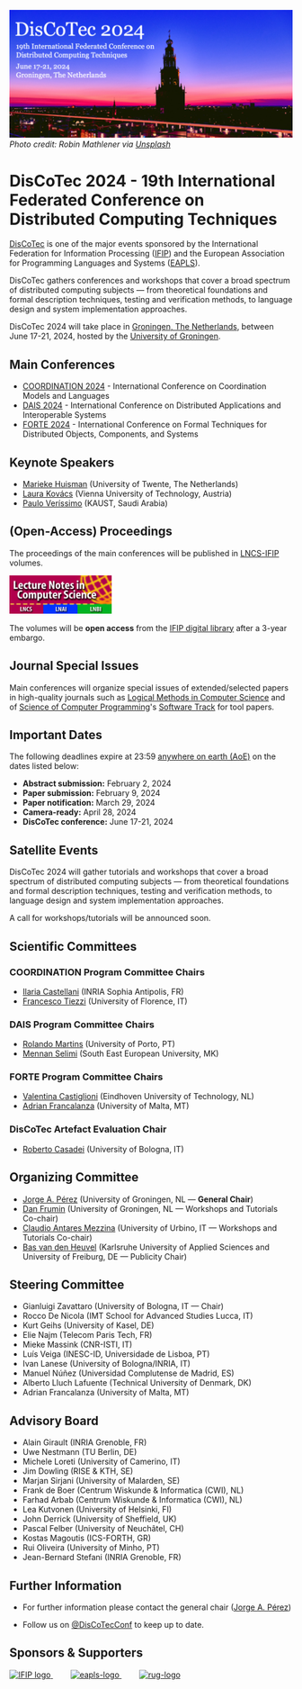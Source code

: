 [![](banner2024.v2.png)](.)
*Photo credit: Robin Mathlener via [Unsplash](https://unsplash.com/photos/black-concrete-building-during-night-time-3x-fuFPs-G0)* 

# DisCoTec 2024 - 19th International Federated Conference on Distributed Computing Techniques

[DisCoTec](/) is one of the major events sponsored by the International Federation for Information Processing ([IFIP](http://www.ifip.org)) and the European Association for Programming Languages and Systems ([EAPLS](https://eapls.org)).

DisCoTec gathers conferences and workshops that cover a broad spectrum of distributed computing subjects — from theoretical foundations and formal description techniques, testing and verification methods, to language design and system implementation approaches.

DisCoTec 2024 will take place in [Groningen, The Netherlands](/2024/venue), between June 17-21, 2024, hosted by the [University of Groningen](https://www.rug.nl).

## Main Conferences
* [COORDINATION 2024](coordination.md) - International Conference on Coordination Models and Languages
* [DAIS 2024](dais) - International Conference on Distributed Applications and Interoperable Systems
* [FORTE 2024](forte) - International Conference on Formal Techniques for Distributed Objects, Components, and Systems

<!--
## Proceedings

* COORDINATION: [LNCS 13908](https://link.springer.com/book/10.1007/978-3-031-35361-1)
* DAIS: [LNCS 13910](https://link.springer.com/book/10.1007/978-3-031-35260-7)
* FORTE: [LNCS 13910](https://link.springer.com/book/10.1007/978-3-031-35355-0)

<img src="lncs-logo.jpg" width="182" height="68"/>

## Programme

Go to the [programme page](https://www.discotec.org/2023/programme).
-->




## Keynote Speakers
* [Marieke Huisman](https://wwwhome.ewi.utwente.nl/~marieke/) (University of Twente, The Netherlands)
* [Laura Kovács](http://lkovacs.com/) (Vienna University of Technology, Austria)
* [Paulo Veríssimo](https://www.kaust.edu.sa/en/study/faculty/paulo-verissimo) (KAUST, Saudi Arabia)

## (Open-Access) Proceedings
The proceedings of the main conferences will be published in [LNCS-IFIP](https://www.springer.com/series/8345) volumes. 

<img src="lncs-logo.jpg" width="182" height="68"/>

The volumes will be **open access** from the [IFIP digital library](https://hal.inria.fr/IFIP/page/conferences) after a 3-year embargo.


## Journal Special Issues
Main conferences will organize special issues of extended/selected papers in high-quality journals such as [Logical Methods in Computer Science](https://lmcs.episciences.org) and of [Science of Computer Programming](https://www.journals.elsevier.com/science-of-computer-programming/)'s [Software Track](https://www.journals.elsevier.com/science-of-computer-programming/call-for-software/a-new-software-track-on-original-software-publications-science-of-computer-programming) for tool papers.


## Important Dates
The following deadlines expire at 23:59 [anywhere on earth (AoE)](https://www.timeanddate.com/time/zones/aoe_) on the dates listed below:
* **Abstract submission:** February 2, 2024 
* **Paper submission:** February 9, 2024
* **Paper notification:** March 29, 2024
* **Camera-ready:** April 28, 2024
* **DisCoTec conference:** June 17-21, 2024



<!--
## Accepted Papers

Go to the [list of accepted papers](https://www.discotec.org/2023/accepted-papers).

## Conference Venue
[Colégio Almada Negreiros](https://goo.gl/maps/PQuWDiXQ3qnbofnm8?coh=178572&entry=tt)<br/>
[NOVA University Lisbon](https://www.unl.pt/en/)<br/>
Campus de Campolide, 1099-085 Lisboa

![Map](map.png)

## Welcome reception venue

[ROOFTOP Bar](https://www.google.pt/maps/place/Rooftop+Bar+-+Hotel+Mundial/@38.7150406,-9.1396277,17z/data=!3m2!4b1!5s0xd193387bd378359:0x68e38d227b2282d1!4m6!3m5!1s0xd193387a16d6ecd:0x3253a2b503cf2ed8!8m2!3d38.7150364!4d-9.1370474!16s%2Fg%2F11cs6cc9cz?entry=ttu) - Hotel Mundial<br/>
Hotel Mundial, Praça Martim Moniz 2, 1100-341, Mouraria, Lisboa

## Dinner venue

Restaurant [Sacramento do Chiado](https://www.google.pt/maps/place/Sacramento+do+Chiado/@38.7115125,-9.1429414,17z/data=!3m1!4b1!4m6!3m5!1s0xd19347f33b8a461:0x47a2ef573c89dc11!8m2!3d38.7115083!4d-9.1403611!16s%2Fg%2F1th29nxp?entry=ttu)<br/>
Calçada Sacramento 44<br/>
1200-394 Lisboa, Portugal


## How to get from the airport to the conference venue

### Subway (Metro)
The nearest metro station to NOVA is São Sebastião (700m, 9 min walking distance)
The red line directly connects Lisbon Airport to the metro station *São Sebastião*.

The subway (Metro) network diagram can be found [here](https://www.metrolisboa.pt/en/travel/diagrams-and-maps/).

## Accommodations
You can find several hotels nearby the conference venue [here](https://www.google.pt/maps/search/Hotéis/@38.732843,-9.1729554,15z/data=!3m1!4b1!4m9!2m8!3m6!1zSG90w6lpcw!2sColégio+Almada+Negreiros,+Universidade+Nova+de+Lisboa,+Faculdade+de+Direito,+Tv.+Estêvão+Pinto,+1099-032+Lisboa!3s0xd19336270152f73:0x7f4b48ea0549f8e2!4m2!1d-9.1603597!2d38.7328185!6e3?hl=pt-PT).

## Registration
Go to the [registration page](https://www.discotec.org/2023/registration).
-->

## Satellite Events
DisCoTec 2024 will gather tutorials and workshops that cover a broad spectrum of distributed computing subjects — from theoretical foundations and formal description techniques, testing and verification methods, to language design and system implementation approaches.

A call for workshops/tutorials will be announced soon.

<!--
The pre-conference workshop and tutorials will take place on Monday, June 19, 2023, and post-conference tutorials on Friday, June 23, 2023.

[Call for Satellite Events Proposals](csep.md): We invite the community to submit proposals for tutorials on topics related to the distributed computing field.

### Important Dates
 For all workshops:
- **Workshop proposal submission deadline:** ~~January 30, 2023~~ February 13, 2023 (Extended)
- **Notification of accepted workshop proposals:** ~~February 2, 2023~~ February 16, 2023
- **Workshop paper submission deadline:** Mid April 2023
- **Notification of accepted workshop papers:** Mid May 2023
- **Workshops:** June 23, 2023


For all tutorials:
- **Tutorial proposal submission deadline:** ~~March 7, 2023~~ March 21, 2023 (Extended)
- **Notification of accepted tutorial proposals:** ~~March 14, 2023~~ March 31, 2023
- **Tutorials:** June 19 or 23, 2023

Pre-conference workshops and tutorials will take place on **Monday, June 19, 2023**, and post-conference tutorials on **Friday, June 23, 2023**.

### Tutorials
* [DisCoTec Tutorials](https://www.discotec.org/2023/tutorials) -  Tutorial sessions

### Workshops
* [ICE 2023](https://www.discotec.org/2023/ice) - Workshop on Interaction and Concurrency Experience
-->




## Scientific Committees

### COORDINATION Program Committee Chairs
* [Ilaria Castellani][IlariaWeb] (INRIA Sophia Antipolis, FR)
* [Francesco Tiezzi][FranWeb] (University of Florence, IT)

### DAIS Program Committee Chairs
* [Rolando Martins][RolandoWeb] (University of Porto, PT)
* [Mennan Selimi][MennanWeb] (South East European University, MK)

### FORTE Program Committee Chairs
* [Valentina Castiglioni][ValeWeb] (Eindhoven University of Technology, NL)
* [Adrian Francalanza][AdrianWeb] (University of Malta, MT)

### DisCoTec Artefact Evaluation Chair
* [Roberto Casadei][RobertoWeb] (University of Bologna, IT)

## Organizing Committee
* [Jorge A. Pérez][JorgeWeb] (University of Groningen, NL — **General Chair**)
* [Dan Frumin][DanWeb] (University of Groningen, NL — Workshops and Tutorials Co-chair)
* [Claudio Antares Mezzina][ClaudioWeb] (University of Urbino, IT — Workshops and Tutorials Co-chair)
* [Bas van den Heuvel][BasWeb] (Karlsruhe University of Applied Sciences and University of Freiburg, DE — Publicity Chair)

[IlariaWeb]: https://www-sop.inria.fr/members/Ilaria.Castellani/
[FranWeb]: http://www.disia.unifi.it/tiezzi
[RolandoWeb]: https://www.dcc.fc.up.pt/~rmartins/
[MennanWeb]: https://mvdsi.seeu.edu.mk/mselimi/
[ValeWeb]: https://sites.google.com/view/valentinacastiglioni/home
[AdrianWeb]: http://staff.um.edu.mt/afra1/

[JorgeWeb]: https://www.jperez.nl
[DanWeb]: https://groupoid.moe
[ClaudioWeb]: https://sites.google.com/view/claudio-mezzina
[BasWeb]: https://basvdheuvel.github.io

[RobertoWeb]: https://www.unibo.it/sitoweb/roby.casadei/

## Steering Committee
* Gianluigi Zavattaro (University of Bologna, IT — Chair)
* Rocco De Nicola (IMT School for Advanced Studies Lucca, IT)
* Kurt Geihs (University of Kasel, DE)
* Elie Najm (Telecom Paris Tech, FR)
* Mieke Massink (CNR-ISTI, IT)
* Luís Veiga (INESC-ID, Universidade de Lisboa, PT)
* Ivan Lanese (University of Bologna/INRIA, IT)
* Manuel Núñez (Universidad Complutense de Madrid, ES)
* Alberto Lluch Lafuente (Technical University of Denmark, DK)
* Adrian Francalanza (University of Malta, MT)


## Advisory Board
* Alain Girault (INRIA Grenoble, FR)
* Uwe Nestmann (TU Berlin, DE)
* Michele Loreti (University of Camerino, IT)
* Jim Dowling (RISE & KTH, SE)
* Marjan Sirjani (University of Malarden, SE)
* Frank de Boer (Centrum Wiskunde & Informatica (CWI), NL)
* Farhad Arbab (Centrum Wiskunde & Informatica (CWI), NL)
* Lea Kutvonen (University of Helsinki, FI)
* John Derrick (University of Sheffield, UK)
* Pascal Felber (University of Neuchâtel, CH)
* Kostas Magoutis (ICS-FORTH, GR)
* Rui Oliveira (University of Minho, PT)
* Jean-Bernard Stefani (INRIA Grenoble, FR)


## Further Information
* For further information please contact the general chair ([Jorge A. Pérez][JorgeWeb])

* Follow us on [@DisCoTecConf](https://twitter.com/DisCoTecConf) to keep up to date.

## Sponsors & Supporters

<a href="https://www.ifip.org">
  <img alt="IFIP logo" src="https://encrypted-tbn0.gstatic.com/images?q=tbn:ANd9GcS-EpsUS6bK4HbtbQ12Do2lkYu998ZGaXNCTWG4bxbd11vWDMDi" width="250px">
</a>
&nbsp;   &nbsp;   &nbsp;   &nbsp;
<a href="https://eapls.org">
<img alt="eapls-logo" src="https://www.discotec.org/2021/EAPLS_logo.jpg" width="250px">
</a>
&nbsp;   &nbsp;   &nbsp;   &nbsp;
<a href="http://rug.nl/fse/">
<img alt="rug-logo" src="https://www.rug.nl/about-ug/practical-matters/huisstijl/logobank-new/logo-faculteiten/eng-logo/horizontal/rood/png/rugr_fse_logoen_rood_rgb.png" width="420px">
</a>


